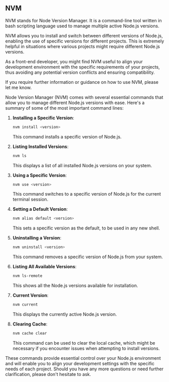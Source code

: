 ## NVM
NVM stands for Node Version Manager. It is a command-line tool written in bash scripting language used to manage multiple active Node.js versions.

NVM allows you to install and switch between different versions of Node.js, enabling the use of specific versions for different projects. This is extremely helpful in situations where various projects might require different Node.js versions.

As a front-end developer, you might find NVM useful to align your development environment with the specific requirements of your projects, thus avoiding any potential version conflicts and ensuring compatibility.

If you require further information or guidance on how to use NVM, please let me know.

Node Version Manager (NVM) comes with several essential commands that allow you to manage different Node.js versions with ease. Here's a summary of some of the most important command lines:

1. **Installing a Specific Version**: 
   ```bash
   nvm install <version>
   ```
   This command installs a specific version of Node.js.

2. **Listing Installed Versions**: 
   ```bash
   nvm ls
   ```
   This displays a list of all installed Node.js versions on your system.

3. **Using a Specific Version**: 
   ```bash
   nvm use <version>
   ```
   This command switches to a specific version of Node.js for the current terminal session.

4. **Setting a Default Version**: 
   ```bash
   nvm alias default <version>
   ```
   This sets a specific version as the default, to be used in any new shell.

5. **Uninstalling a Version**: 
   ```bash
   nvm uninstall <version>
   ```
   This command removes a specific version of Node.js from your system.

6. **Listing All Available Versions**: 
   ```bash
   nvm ls-remote
   ```
   This shows all the Node.js versions available for installation.

7. **Current Version**: 
   ```bash
   nvm current
   ```
   This displays the currently active Node.js version.

8. **Clearing Cache**: 
   ```bash
   nvm cache clear
   ```
   This command can be used to clear the local cache, which might be necessary if you encounter issues when attempting to install versions.

These commands provide essential control over your Node.js environment and will enable you to align your development settings with the specific needs of each project. Should you have any more questions or need further clarification, please don't hesitate to ask.
